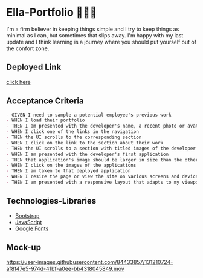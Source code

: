 # Ella-Portfolio 👩🏻‍💻

I'm a firm believer in keeping things simple and I try to keep things as minimal as I can, but sometimes that slips away. 
I'm happy with my last update and I think learning is a journey where you should put yourself out of the confort zone.

## Deployed Link 
[click here](https://ellaferreira.github.io/Ella-Portfolio/)

## Acceptance Criteria

```md
- GIVEN I need to sample a potential employee's previous work
- WHEN I load their portfolio
- THEN I am presented with the developer's name, a recent photo or avatar, and links to sections about them, their work, and how to contact them
- WHEN I click one of the links in the navigation
- THEN the UI scrolls to the corresponding section
- WHEN I click on the link to the section about their work
- THEN the UI scrolls to a section with titled images of the developer's applications
- WHEN I am presented with the developer's first application
- THEN that application's image should be larger in size than the others
- WHEN I click on the images of the applications
- THEN I am taken to that deployed application
- WHEN I resize the page or view the site on various screens and devices
- THEN I am presented with a responsive layout that adapts to my viewport.
```
## Technologies-Libraries

- [Bootstrap](https://getbootstrap.com/) 
- [JavaScript](https://developer.mozilla.org/en-US/docs/Web/JavaScript) 
- [Google Fonts](https://fonts.google.com/)  

## Mock-up





https://user-images.githubusercontent.com/84433857/131210724-af8f47e5-974d-41bf-a0ee-bb4318045849.mov




